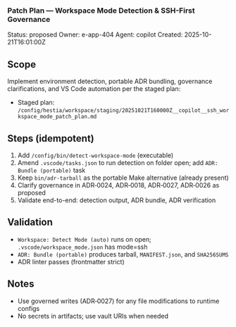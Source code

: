 ### Patch Plan — Workspace Mode Detection & SSH-First Governance

Status: proposed
Owner: e-app-404
Agent: copilot
Created: 2025-10-21T16:01:00Z

Scope
-----
Implement environment detection, portable ADR bundling, governance clarifications, and VS Code automation per the staged plan:
- Staged plan: `/config/hestia/workspace/staging/20251021T160000Z__copilot__ssh_workspace_mode_patch_plan.md`

Steps (idempotent)
------------------
1. Add `/config/bin/detect-workspace-mode` (executable)
2. Amend `.vscode/tasks.json` to run detection on folder open; add `ADR: Bundle (portable)` task
3. Keep `bin/adr-tarball` as the portable Make alternative (already present)
4. Clarify governance in ADR‑0024, ADR‑0018, ADR‑0027, ADR‑0026 as proposed
5. Validate end-to-end: detection output, ADR bundle, ADR verification

Validation
----------
- `Workspace: Detect Mode (auto)` runs on open; `.vscode/workspace_mode.json` has mode=ssh
- `ADR: Bundle (portable)` produces tarball, `MANIFEST.json`, and `SHA256SUMS`
- ADR linter passes (frontmatter strict)

Notes
-----
- Use governed writes (ADR‑0027) for any file modifications to runtime configs
- No secrets in artifacts; use vault URIs when needed